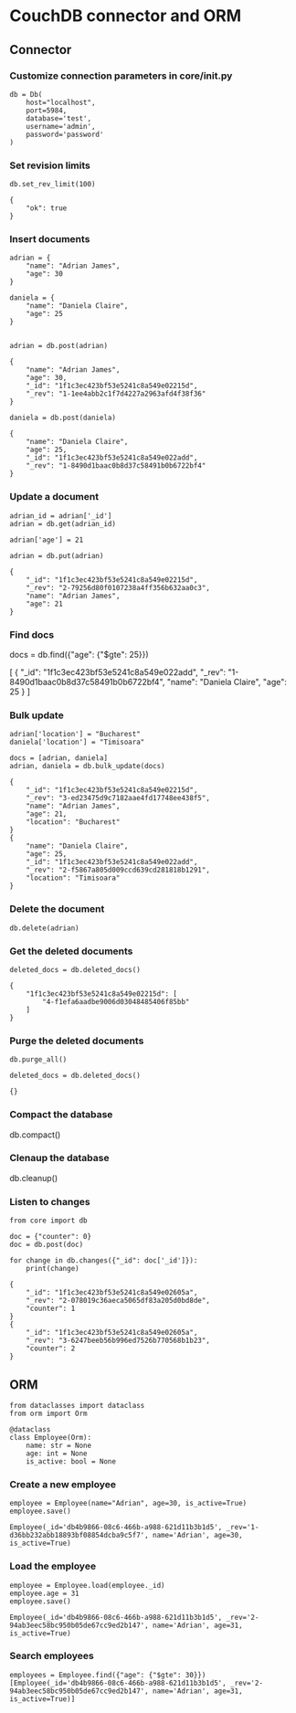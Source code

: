 # CouchDB connector and ORM

## Connector

### Customize connection parameters in core/__init__.py

    db = Db(
        host="localhost",
        port=5984,
        database='test',
        username='admin',
        password='password'
    )

### Set revision limits
    db.set_rev_limit(100)

    {
        "ok": true
    }


### Insert documents
    adrian = {
        "name": "Adrian James",
        "age": 30
    }

    daniela = {
        "name": "Daniela Claire",
        "age": 25
    }


    adrian = db.post(adrian)

    {
        "name": "Adrian James",
        "age": 30,
        "_id": "1f1c3ec423bf53e5241c8a549e02215d",
        "_rev": "1-1ee4abb2c1f7d4227a2963afd4f38f36"
    }

    daniela = db.post(daniela)

    {
        "name": "Daniela Claire",
        "age": 25,
        "_id": "1f1c3ec423bf53e5241c8a549e022add",
        "_rev": "1-8490d1baac0b8d37c58491b0b6722bf4"
    }


### Update a document
    adrian_id = adrian['_id']
    adrian = db.get(adrian_id)

    adrian['age'] = 21

    adrian = db.put(adrian)

    {
        "_id": "1f1c3ec423bf53e5241c8a549e02215d",
        "_rev": "2-79256d80f0107238a4ff356b632aa0c3",
        "name": "Adrian James",
        "age": 21
    }

### Find docs
docs = db.find({"age": {"$gte": 25}})

[
    {
        "_id": "1f1c3ec423bf53e5241c8a549e022add",
        "_rev": "1-8490d1baac0b8d37c58491b0b6722bf4",
        "name": "Daniela Claire",
        "age": 25
    }
]

### Bulk update
    adrian['location'] = "Bucharest"
    daniela['location'] = "Timisoara"

    docs = [adrian, daniela]
    adrian, daniela = db.bulk_update(docs)

    {
        "_id": "1f1c3ec423bf53e5241c8a549e02215d",
        "_rev": "3-ed23475d9c7182aae4fd17748ee438f5",
        "name": "Adrian James",
        "age": 21,
        "location": "Bucharest"
    }
    {
        "name": "Daniela Claire",
        "age": 25,
        "_id": "1f1c3ec423bf53e5241c8a549e022add",
        "_rev": "2-f5867a805d009ccd639cd281818b1291",
        "location": "Timisoara"
    }

### Delete the document
    db.delete(adrian)

### Get the deleted documents
    deleted_docs = db.deleted_docs()

    {
        "1f1c3ec423bf53e5241c8a549e02215d": [
            "4-f1efa6aadbe9006d03048485406f85bb"
        ]
    }

### Purge the deleted documents
    db.purge_all()

    deleted_docs = db.deleted_docs()

    {}

### Compact the database
db.compact()

### Clenaup the database
db.cleanup()

### Listen to changes
    from core import db

    doc = {"counter": 0}
    doc = db.post(doc)

    for change in db.changes({"_id": doc['_id']}):
        print(change)

    {
        "_id": "1f1c3ec423bf53e5241c8a549e02605a",
        "_rev": "2-078019c36aeca5065df83a205d0bd8de",
        "counter": 1
    }
    {
        "_id": "1f1c3ec423bf53e5241c8a549e02605a",
        "_rev": "3-6247beeb56b996ed7526b770568b1b23",
        "counter": 2
    }


## ORM

    from dataclasses import dataclass
    from orm import Orm

    @dataclass
    class Employee(Orm):
        name: str = None
        age: int = None
        is_active: bool = None

### Create a new employee
    employee = Employee(name="Adrian", age=30, is_active=True)
    employee.save()

    Employee(_id='db4b9866-08c6-466b-a988-621d11b3b1d5', _rev='1-d36bb232abb18893bf08854dcba9c5f7', name='Adrian', age=30, is_active=True)


### Load the employee
    employee = Employee.load(employee._id)
    employee.age = 31
    employee.save()

    Employee(_id='db4b9866-08c6-466b-a988-621d11b3b1d5', _rev='2-94ab3eec58bc950b05de67cc9ed2b147', name='Adrian', age=31, is_active=True)


### Search employees
    employees = Employee.find({"age": {"$gte": 30}})
    [Employee(_id='db4b9866-08c6-466b-a988-621d11b3b1d5', _rev='2-94ab3eec58bc950b05de67cc9ed2b147', name='Adrian', age=31, is_active=True)]

